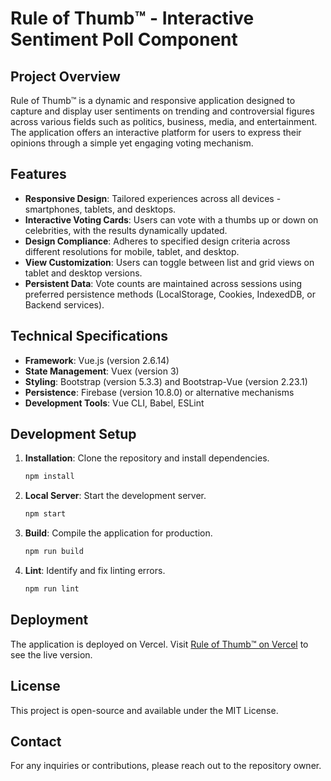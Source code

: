 # Rule of Thumb™️ - Interactive Sentiment Poll Component

## Project Overview

Rule of Thumb™️ is a dynamic and responsive application designed to capture and display user sentiments on trending and controversial figures across various fields such as politics, business, media, and entertainment. The application offers an interactive platform for users to express their opinions through a simple yet engaging voting mechanism.

## Features

- **Responsive Design**: Tailored experiences across all devices - smartphones, tablets, and desktops.
- **Interactive Voting Cards**: Users can vote with a thumbs up or down on celebrities, with the results dynamically updated.
- **Design Compliance**: Adheres to specified design criteria across different resolutions for mobile, tablet, and desktop.
- **View Customization**: Users can toggle between list and grid views on tablet and desktop versions.
- **Persistent Data**: Vote counts are maintained across sessions using preferred persistence methods (LocalStorage, Cookies, IndexedDB, or Backend services).

## Technical Specifications

- **Framework**: Vue.js (version 2.6.14)
- **State Management**: Vuex (version 3)
- **Styling**: Bootstrap (version 5.3.3) and Bootstrap-Vue (version 2.23.1)
- **Persistence**: Firebase (version 10.8.0) or alternative mechanisms
- **Development Tools**: Vue CLI, Babel, ESLint

## Development Setup

1. **Installation**: Clone the repository and install dependencies.
   ```bash
   npm install
   ```
2. **Local Server**: Start the development server.
   ```bash
   npm start
   ```
3. **Build**: Compile the application for production.
   ```bash
   npm run build
   ```
4. **Lint**: Identify and fix linting errors.
   ```bash
   npm run lint
   ```

## Deployment

The application is deployed on Vercel. Visit [Rule of Thumb™️ on Vercel](https://vercel.com/camillodev/rule-of-thumb/92jPYvmGXYqRmVK4HW8qZWqpZPzY) to see the live version.

## License

This project is open-source and available under the MIT License.

## Contact

For any inquiries or contributions, please reach out to the repository owner.

